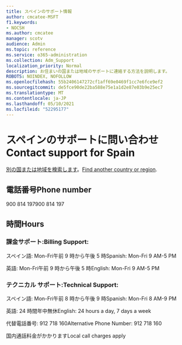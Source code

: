 ```yaml
---
title: スペインのサポート情報
author: cmcatee-MSFT
f1.keywords:
- NOCSH
ms.author: cmcatee
manager: scotv
audience: Admin
ms.topic: reference
ms.service: o365-administration
ms.collection: Adm_Support
localization_priority: Normal
description: お住まいの国または地域のサポートに連絡する方法を説明します。
ROBOTS: NOINDEX, NOFOLLOW
ms.openlocfilehash: 55b2406147272cf1aff69e0469f1cc7e6fce9ef2
ms.sourcegitcommit: de5fce90de22ba588e75e1a1d2e87e03b9e25ec7
ms.translationtype: MT
ms.contentlocale: ja-JP
ms.lasthandoff: 05/10/2021
ms.locfileid: "52295177"
---
```

# <a name="contact-support-for-spain"></a><span data-ttu-id="8d3c5-103">スペインのサポートに問い合わせ</span><span class="sxs-lookup"><span data-stu-id="8d3c5-103">Contact support for Spain</span></span>

<span data-ttu-id="8d3c5-104">[別の国または地域を検索します](../../business-video/get-help-support.md)。</span><span class="sxs-lookup"><span data-stu-id="8d3c5-104">[Find another country or region](../../business-video/get-help-support.md).</span></span>

## <a name="phone-number"></a><span data-ttu-id="8d3c5-105">電話番号</span><span class="sxs-lookup"><span data-stu-id="8d3c5-105">Phone number</span></span>
<span data-ttu-id="8d3c5-106">900 814 197</span><span class="sxs-lookup"><span data-stu-id="8d3c5-106">900 814 197</span></span>

## <a name="hours"></a><span data-ttu-id="8d3c5-107">時間</span><span class="sxs-lookup"><span data-stu-id="8d3c5-107">Hours</span></span>
### <a name="billing-support"></a><span data-ttu-id="8d3c5-108">課金サポート:</span><span class="sxs-lookup"><span data-stu-id="8d3c5-108">Billing Support:</span></span>

<span data-ttu-id="8d3c5-109">スペイン語: Mon-Fri午前 9 時から午後 5 時</span><span class="sxs-lookup"><span data-stu-id="8d3c5-109">Spanish: Mon-Fri 9 AM-5 PM</span></span>

<span data-ttu-id="8d3c5-110">英語: Mon-Fri午前 9 時から午後 5 時</span><span class="sxs-lookup"><span data-stu-id="8d3c5-110">English: Mon-Fri 9 AM-5 PM</span></span>

### <a name="technical-support"></a><span data-ttu-id="8d3c5-111">テクニカル サポート:</span><span class="sxs-lookup"><span data-stu-id="8d3c5-111">Technical Support:</span></span>

<span data-ttu-id="8d3c5-112">スペイン語: Mon-Fri午前 8 時から午後 9 時</span><span class="sxs-lookup"><span data-stu-id="8d3c5-112">Spanish: Mon-Fri 8 AM-9 PM</span></span>

<span data-ttu-id="8d3c5-113">英語: 24 時間年中無休</span><span class="sxs-lookup"><span data-stu-id="8d3c5-113">English: 24 hours a day, 7 days a week</span></span>

<span data-ttu-id="8d3c5-114">代替電話番号: 912 718 160</span><span class="sxs-lookup"><span data-stu-id="8d3c5-114">Alternative Phone Number: 912 718 160</span></span>

<span data-ttu-id="8d3c5-115">国内通話料金がかかります</span><span class="sxs-lookup"><span data-stu-id="8d3c5-115">Local call charges apply</span></span>
